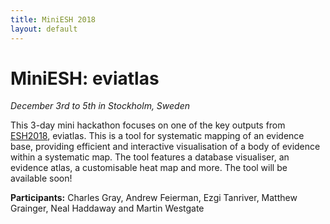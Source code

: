```yaml
---
title: MiniESH 2018
layout: default
---
```

<h1>MiniESH: eviatlas</h1>
<em>December 3rd to 5th in Stockholm, Sweden</em>

This 3-day mini hackathon focuses on one of the key outputs from <a href="/events/2018-04-stockholm.html">ESH2018</a>, eviatlas. This is a tool for systematic mapping of an evidence base, providing efficient and interactive visualisation of a body of evidence within a systematic map. The tool features a database visualiser, an evidence atlas, a customisable heat map and more. The tool will be available soon!

<strong>Participants:</strong> Charles Gray, Andrew Feierman, Ezgi Tanriver, Matthew Grainger, Neal Haddaway and Martin Westgate